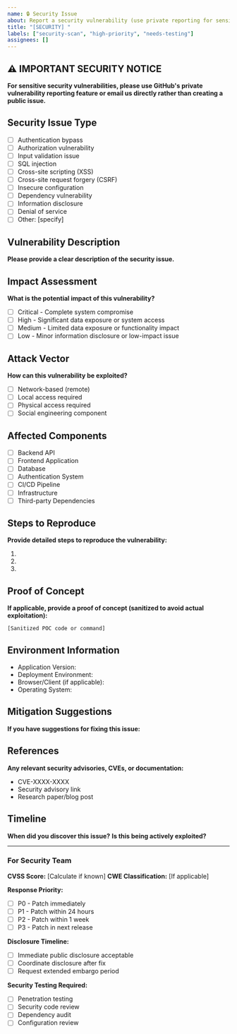 ```yaml
---
name: 🔒 Security Issue
about: Report a security vulnerability (use private reporting for sensitive issues)
title: "[SECURITY] "
labels: ["security-scan", "high-priority", "needs-testing"]
assignees: []
---
```


## ⚠️ IMPORTANT SECURITY NOTICE

**For sensitive security vulnerabilities, please use GitHub's private vulnerability reporting feature or email us directly rather than creating a public issue.**

## Security Issue Type
- [ ] Authentication bypass
- [ ] Authorization vulnerability  
- [ ] Input validation issue
- [ ] SQL injection
- [ ] Cross-site scripting (XSS)
- [ ] Cross-site request forgery (CSRF)
- [ ] Insecure configuration
- [ ] Dependency vulnerability
- [ ] Information disclosure
- [ ] Denial of service
- [ ] Other: [specify]

## Vulnerability Description
**Please provide a clear description of the security issue.**

## Impact Assessment
**What is the potential impact of this vulnerability?**
- [ ] Critical - Complete system compromise
- [ ] High - Significant data exposure or system access
- [ ] Medium - Limited data exposure or functionality impact
- [ ] Low - Minor information disclosure or low-impact issue

## Attack Vector
**How can this vulnerability be exploited?**
- [ ] Network-based (remote)
- [ ] Local access required
- [ ] Physical access required
- [ ] Social engineering component

## Affected Components
- [ ] Backend API
- [ ] Frontend Application
- [ ] Database
- [ ] Authentication System
- [ ] CI/CD Pipeline
- [ ] Infrastructure
- [ ] Third-party Dependencies

## Steps to Reproduce
**Provide detailed steps to reproduce the vulnerability:**

1. 
2. 
3. 

## Proof of Concept
**If applicable, provide a proof of concept (sanitized to avoid actual exploitation):**

```
[Sanitized POC code or command]
```

## Environment Information
- Application Version:
- Deployment Environment:
- Browser/Client (if applicable):
- Operating System:

## Mitigation Suggestions
**If you have suggestions for fixing this issue:**

## References
**Any relevant security advisories, CVEs, or documentation:**
- CVE-XXXX-XXXX
- Security advisory link
- Research paper/blog post

## Timeline
**When did you discover this issue?**
**Is this being actively exploited?**

---

### For Security Team

**CVSS Score:** [Calculate if known]
**CWE Classification:** [If applicable]

**Response Priority:**
- [ ] P0 - Patch immediately
- [ ] P1 - Patch within 24 hours  
- [ ] P2 - Patch within 1 week
- [ ] P3 - Patch in next release

**Disclosure Timeline:**
- [ ] Immediate public disclosure acceptable
- [ ] Coordinate disclosure after fix
- [ ] Request extended embargo period

**Security Testing Required:**
- [ ] Penetration testing
- [ ] Security code review
- [ ] Dependency audit
- [ ] Configuration review
